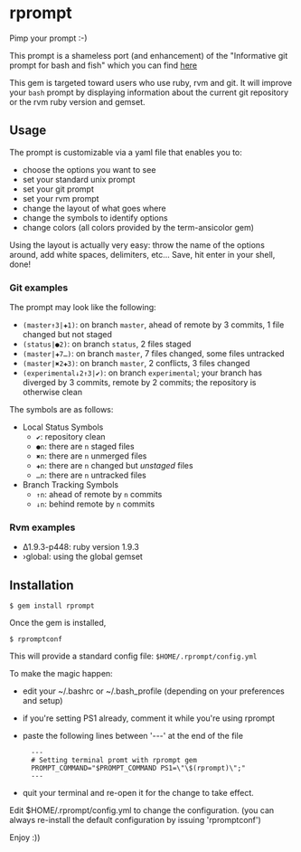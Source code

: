 # rprompt

Pimp your prompt :-)

This prompt is a shameless port (and enhancement) of the "Informative git prompt for bash and fish" which you can find [here](https://github.com/magicmonty/bash-git-prompt.git)

This gem is targeted toward users who use ruby, rvm and git. It will improve your ``bash`` prompt by displaying information about the current git repository or the rvm ruby version and gemset.

## Usage

The prompt is customizable via a yaml file that enables you to:

* choose the options you want to see
* set your standard unix prompt
* set your git prompt
* set your rvm prompt
* change the layout of what goes where
* change the symbols to identify options
* change colors (all colors provided by the term-ansicolor gem)

Using the layout is actually very easy: throw the name of the options around, add white spaces, delimiters, etc... Save, hit enter in your shell, done!

### Git examples

The prompt may look like the following:

* ``(master↑3|✚1)``: on branch ``master``, ahead of remote by 3 commits, 1 file changed but not staged
* ``(status|●2)``: on branch ``status``, 2 files staged
* ``(master|✚7…)``: on branch ``master``, 7 files changed, some files untracked
* ``(master|✖2✚3)``: on branch ``master``, 2 conflicts, 3 files changed
* ``(experimental↓2↑3|✔)``: on branch ``experimental``; your branch has diverged by 3 commits, remote by 2 commits; the repository is otherwise clean

The symbols are as follows:

- Local Status Symbols
  - ``✔``: repository clean
  - ``●n``: there are ``n`` staged files
  - ``✖n``: there are ``n`` unmerged files
  - ``✚n``: there are ``n`` changed but *unstaged* files
  - ``…n``: there are ``n`` untracked files
- Branch Tracking Symbols
  - ``↑n``: ahead of remote by ``n`` commits
  - ``↓n``: behind remote by ``n`` commits

### Rvm examples

* ∆1.9.3-p448: ruby version 1.9.3
* ›global: using the global gemset

## Installation

	$ gem install rprompt

Once the gem is installed,

	$ rpromptconf

This will provide a standard config file: ```$HOME/.rprompt/config.yml```

To make the magic happen:

* edit your ~/.bashrc or ~/.bash_profile
(depending on your preferences and setup)
* if you're setting PS1 already, comment it while you're using rprompt
* paste the following lines between '---' at the end of the file

		---
		# Setting terminal promt with rprompt gem
		PROMPT_COMMAND="$PROMPT_COMMAND PS1=\"\$(rprompt)\";"
		---

* quit your terminal and re-open it for the change to take effect.

Edit $HOME/.rprompt/config.yml to change the configuration.
(you can always re-install the default configuration by issuing 'rpromptconf')

Enjoy :\))